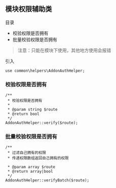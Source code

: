## 模块权限辅助类

目录

- 校验权限是否拥有
- 批量校验权限是否拥有

> 注意：只能在模块下使用，其他地方使用会报错

引入

```
use common\helpers\AddonAuthHelper;
```

### 校验权限是否拥有

```
/**
 * 校验权限是否拥有
 *
 * @param string $route
 * @return bool
 */
AddonAuthHelper::verify($route);
```

### 批量校验权限是否拥有

```
/**
 * 过滤自己拥有的权限
 * 传递权限数组返回自己拥有的权限
 
 * @param array $route
 * @return array|bool
 */
AddonAuthHelper::verifyBatch($route);
```